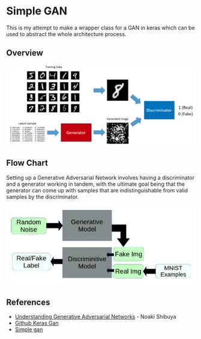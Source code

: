 # Simple GAN

This is my attempt to make a wrapper class for a GAN in keras which can be used to abstract the whole architecture process.

## Overview

![alt text](assets/mnist_gan.png "GAN network using the MNIST dataset")

## Flow Chart

Setting up a Generative Adversarial Network involves having a discriminator and a generator working in tandem, with the ultimate goal being that the generator can come up with samples that are indistinguishable from valid samples by the discriminator.

![alt text](assets/flow.jpg "High level flowchart")

## References

- [Understanding Generative Adversarial Networks](https://towardsdatascience.com/understanding-generative-adversarial-networks-4dafc963f2ef) - Noaki Shibuya
- [Github Keras Gan](https://github.com/osh/KerasGAN)
- [Simple gan](https://github.com/daymos/simple_keras_GAN/blob/master/gan.py)
